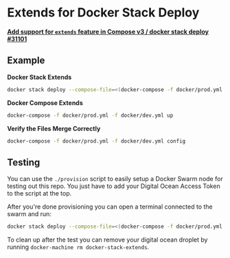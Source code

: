 # Extends for Docker Stack Deploy

**[Add support for `extends` feature in Compose v3 / docker stack deploy #31101](https://github.com/moby/moby/issues/31101)**

## Example

**Docker Stack Extends**

```bash
docker stack deploy --compose-file=<(docker-compose -f docker/prod.yml -f docker/dev.yml config) <stackname>
```

**Docker Compose Extends**

```bash
docker-compose -f docker/prod.yml -f docker/dev.yml up
```

**Verify the Files Merge Correctly**

```bash
docker-compose -f docker/prod.yml -f docker/dev.yml config
```

## Testing

You can use the `./provision` script to easily setup a Docker Swarm node for testing out this repo. You just have to add your Digital Ocean Access Token to the script at the top.

After you're done provisioning you can open a terminal connected to the swarm and run:

```bash
docker stack deploy --compose-file=<(docker-compose -f docker/prod.yml -f docker/dev.yml config) docker-stack-extends
```

To clean up after the test you can remove your digital ocean droplet by running `docker-machine rm docker-stack-extends`.
